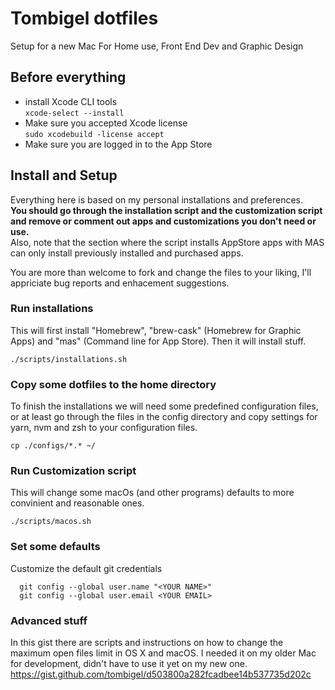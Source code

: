 # Tombigel dotfiles
Setup for a new Mac For Home use, Front End Dev and Graphic Design

## Before everything 
* install Xcode CLI tools  
```xcode-select --install```
* Make sure you accepted Xcode license  
```sudo xcodebuild -license accept```
* Make sure you are logged in to the App Store  

## Install and Setup

Everything here is based on my personal installations and preferences.  
**You should go through the installation script and the customization script and remove or comment out apps and customizations you don't need or use.**  
Also, note that the section where the script installs AppStore apps with MAS can only install previously installed and purchased apps.

You are more than welcome to fork and change the files to your liking, I'll appriciate bug reports and enhacement suggestions.

### Run installations
This will first install "Homebrew", "brew-cask" (Homebrew for Graphic Apps) and "mas" (Command line for App Store).
Then it will install stuff.

```./scripts/installations.sh```

### Copy some dotfiles to the home directory
To finish the installations we will need some predefined configuration files, or at least go through the files in the config directory and copy settings for yarn, nvm and zsh to your configuration files.

```cp ./configs/*.* ~/```

### Run Customization script
This will change some macOs (and other programs) defaults to more convinient and reasonable ones.

```./scripts/macos.sh```

### Set some defaults
Customize the default git credentials
```
  git config --global user.name "<YOUR NAME>"
  git config --global user.email <YOUR EMAIL>
```

### Advanced stuff
In this gist there are scripts and instructions on how to change the maximum open files limit in OS X and macOS.
I needed it on my older Mac for development, didn't have to use it yet on my new one.
https://gist.github.com/tombigel/d503800a282fcadbee14b537735d202c


